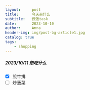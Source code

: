 ```yaml
---
layout:     post
title:      今天买什么
subtitle:   做饭task
date:       2023-10-10
author:     Anna
header-img: img/post-bg-article1.jpg
catalog: true
tags:
    - shopping
---
```


##### 2023/10/11 想吃什么
- [x] 煎牛排
- [ ] 炒菠菜
